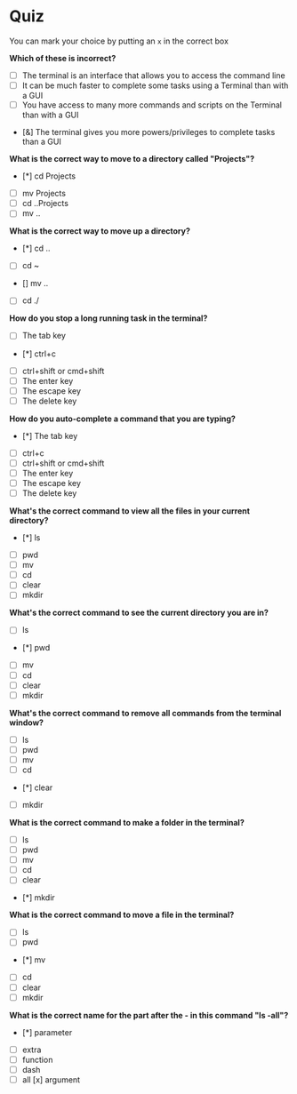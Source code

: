 # Quiz

You can mark your choice by putting an `x` in the correct box

**Which of these is incorrect?**

- [ ] The terminal is an interface that allows you to access the command line
- [ ] It can be much faster to complete some tasks using a Terminal than with a GUI
- [ ] You have access to many more commands and scripts on the Terminal than with a GUI
- [&] The terminal gives you more powers/privileges to complete tasks than a GUI

**What is the correct way to move to a directory called "Projects"?**

- [*] cd Projects
- [ ] mv Projects
- [ ] cd ..Projects
- [ ] mv ..

**What is the correct way to move up a directory?**

- [*] cd ..
- [ ] cd ~
- [] mv ..
- [ ] cd ./

**How do you stop a long running task in the terminal?**

- [ ] The tab key
- [*] ctrl+c
- [ ] ctrl+shift or cmd+shift
- [ ] The enter key
- [ ] The escape key
- [ ] The delete key

**How do you auto-complete a command that you are typing?**

- [*] The tab key
- [ ] ctrl+c
- [ ] ctrl+shift or cmd+shift
- [ ] The enter key
- [ ] The escape key
- [ ] The delete key

**What's the correct command to view all the files in your current directory?**

- [*] ls
- [ ] pwd
- [ ] mv
- [ ] cd
- [ ] clear
- [ ] mkdir

**What's the correct command to see the current directory you are in?**

- [ ] ls
- [*] pwd
- [ ] mv
- [ ] cd
- [ ] clear
- [ ] mkdir

**What's the correct command to remove all commands from the terminal window?**

- [ ] ls
- [ ] pwd
- [ ] mv
- [ ] cd
- [*] clear
- [ ] mkdir

**What is the correct command to make a folder in the terminal?**

- [ ] ls
- [ ] pwd
- [ ] mv
- [ ] cd
- [ ] clear
- [*] mkdir

**What is the correct command to move a file in the terminal?**

- [ ] ls
- [ ] pwd
- [*] mv
- [ ] cd
- [ ] clear
- [ ] mkdir

**What is the correct name for the part after the - in this command "ls -all"?**

- [*] parameter
- [ ] extra
- [ ] function
- [ ] dash
- [ ] all
      [x] argument
